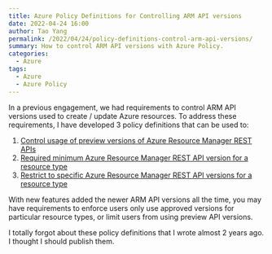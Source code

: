 ```yaml
---
title: Azure Policy Definitions for Controlling ARM API versions
date: 2022-04-24 16:00
author: Tao Yang
permalink: /2022/04/24/policy-definitions-control-arm-api-versions/
summary: How to control ARM API versions with Azure Policy.
categories:
  - Azure
tags:
  - Azure
  - Azure Policy
---
```


In a previous engagement, we had requirements to control ARM API versions used to create / update Azure resources. To address these requirements, I have developed 3 policy definitions that can be used to:

1. [Control usage of preview versions of Azure Resource Manager REST APIs](https://github.com/tyconsulting/azurepolicy/tree/master/policy-definitions/arm-api-versions/control-preview-api)
2. [Required minimum Azure Resource Manager REST API version for a resource type](https://github.com/tyconsulting/azurepolicy/tree/master/policy-definitions/arm-api-versions/required-minimum-api-version)
3. [Restrict to specific Azure Resource Manager REST API versions for a resource type](https://github.com/tyconsulting/azurepolicy/tree/master/policy-definitions/arm-api-versions/restrict-to-specific-api-version)

With new features added the newer ARM API versions all the time, you may have requirements to enforce users only use approved versions for particular resource types, or limit users from using preview API versions.

I totally forgot about these policy definitions that I wrote almost 2 years ago. I thought I should publish them.
